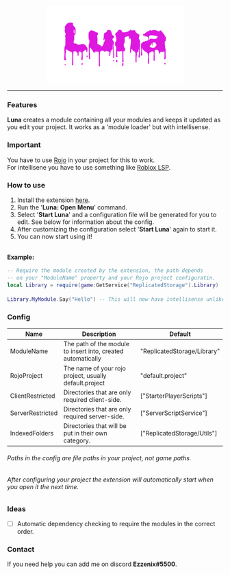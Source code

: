 <div align="center">
	<img src="assets/Luna.png" alt="Luna" height="180">
</div>
<hr />

### Features
**Luna** creates a module containing all your modules and keeps it updated as you edit your project. It works as a 'module loader' but with intellisense.

### Important
You have to use [Rojo](https://rojo.space/) in your project for this to work.\
For intellisene you have to use something like [Roblox LSP](https://github.com/NightrainsRbx/RobloxLsp).

### How to use

1. Install the extension [here](https://www.youtube.com/watch?v=dQw4w9WgXcQ&ab_channel=RickAstley).
2. Run the '**Luna: Open Menu**' command.
3. Select '**Start Luna**' and a configuration file will be generated for you to edit. See below for information about the config.
4. After customizing the configuration select '**Start Luna**' again to start it.
5. You can now start using it!

\
**Example:**

```lua
-- Require the module created by the extension, the path depends
-- on your "ModuleName" property and your Rojo project configuratin.
local Library = require(game:GetService("ReplicatedStorage").Library)

Library.MyModule.Say("Hello") -- This will now have intellisense unlike 'normal' module loaders.
```


### Config

|Name|Description|Default|
|-|-|-|
|ModuleName|The path of the module to insert into, created automatically|"ReplicatedStorage/Library"|
|RojoProject|The name of your rojo project, usually default.project|"default.project"|
|ClientRestricted|Directories that are only required client-side.|["StarterPlayerScripts"]|
|ServerRestricted|Directories that are only required server-side.|["ServerScriptService"]|
|IndexedFolders|Directories that will be put in their own category.|["ReplicatedStorage/Utils"]|

###### Paths in the config are file paths in your project, not game paths.
###### After configuring your project the extension will automatically start when you open it the next time.

### Ideas
- [ ] Automatic dependency checking to require the modules in the correct order.

### Contact

If you need help you can add me on discord **Ezzenix#5500**.